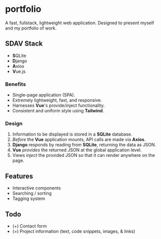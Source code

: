 # portfolio
A fast, fullstack, lightweight web application. Designed to present myself and my portfolio of work.

## SDAV Stack
- **S**QLite
- **D**jango
- **A**xios
- **V**ue.js
### Benefits
- Single-page application (SPA).
- Extremely lightweight, fast, and responsive.
- Harnesses **Vue**'s provide/inject functionality.
- Consistent and uniform style using **Tailwind**.
### Design
1. Information to be displayed is stored in a **SQLite** database.
2. _Before_ the **Vue** application mounts, API calls are made via **Axios**.
3. **Django** responds by reading from **SQLite**, returning the data as JSON.
4. **Vue** _provides_ the returned JSON at the global application level.
5. Views _inject_ the provided JSON so that it can render anywhere on the page.
## Features
- Interactive components
- Searching / sorting
- Tagging system
## Todo
- (+) Contact form
- (=) Project information (text, code snippets, images, & links)
